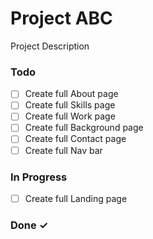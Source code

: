 # Project ABC

Project Description

### Todo

- [ ] Create full About page  
- [ ] Create full Skills page  
- [ ] Create full Work page  
- [ ] Create full Background page  
- [ ] Create full Contact page  
- [ ] Create full Nav bar  

### In Progress

- [ ] Create full Landing page  

### Done ✓


